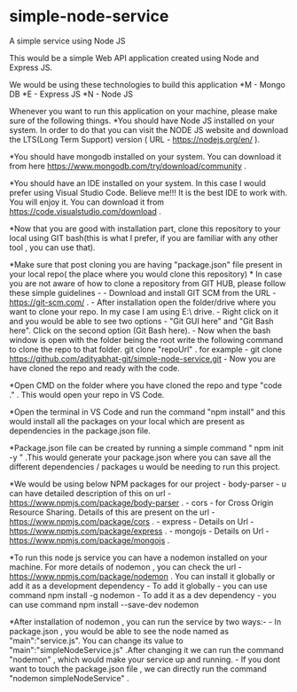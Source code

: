 # simple-node-service
A simple service using Node JS

This would be a simple Web API application created using Node and Express JS.

We would be using these technologies to build this application 
*M - Mongo DB
*E - Express JS
*N - Node JS

Whenever you want to run this application on your machine, please make sure of the following things.
*You should have Node JS installed on your system. In order to do that you can visit the NODE JS website and download the LTS(Long Term Support) version ( URL - https://nodejs.org/en/ ).

*You should have mongodb installed on your system. You can download it from here https://www.mongodb.com/try/download/community .

*You should have an IDE installed on your system. In this case I would prefer using Visual Studio Code.
Believe me!!! It is the best IDE to work with. You will enjoy it. You can download it from https://code.visualstudio.com/download .

*Now that you are good with installation part, clone this repository to your local using GIT bash(this is what I prefer, if you are familiar with any other tool , you can use that).

*Make sure that post cloning you are having "package.json" file present in your local repo( the place where you would clone this repository)
    * In case you are not aware of how to clone a repository from GIT HUB, please follow these simple guidelines - 
        - Download and install GIT SCM from the URL - https://git-scm.com/ .
        - After installation open the folder/drive where you want to clone your repo. In my case I am using E:\ drive.
        - Right click on it and you would be able to see two options - "Git GUI here" and "Git Bash here". Click on the second option (Git Bash here).
        - Now when the bash window is open with the folder being the root write the following command to clone the repo to that folder.
            git clone "repoUrl" . for example - git clone https://github.com/adityabhat-git/simple-node-service.git 
        - Now you are have cloned the repo and ready with the code.

*Open CMD on the folder where you have cloned the repo and type "code ." . This would open your repo in VS Code.

*Open the terminal in VS Code and run the command "npm install" and this would install all the packages on your local which are present as dependencies in the package.json file.

*Package.json file can be created by running a simple command " npm init -y " .This would generate your package.json where you can save all the different dependencies / packages u would be needing to run this project. 

*We would be using below NPM packages for our project 
    - body-parser - u can have detailed description of this on url - https://www.npmjs.com/package/body-parser .
    - cors - for Cross Origin Resource Sharing. Details of this are present on the url - https://www.npmjs.com/package/cors .
    - express - Details on Url - https://www.npmjs.com/package/express .
    - mongojs - Details on Url - https://www.npmjs.com/package/mongojs .
    
*To run this node js service you can have a nodemon installed on your machine. For more details of nodemon , you can check the url - https://www.npmjs.com/package/nodemon . You can install it globally or add it as a development dependency 
    - To add it globally - you can use command npm install -g nodemon
    - To add it as a dev dependency - you can use command npm install --save-dev nodemon

*After installation of nodemon , you can run the service by two ways:- 
    - In package.json , you would be able to see the node named as "main":"service.js". You can change its value to "main":"simpleNodeService.js" .After changing it we can run the command "nodemon" , which would make your service up and running.
    - If you dont want to touch the package.json file , we can directly run the command "nodemon simpleNodeService" .
    